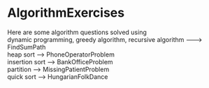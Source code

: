 # AlgorithmExercises

Here are some algorithm questions solved using        
dynamic programming, greedy algorithm, recursive algorithm ---> FindSumPath     
heap sort --> PhoneOperatorProblem               
insertion sort --> BankOfficeProblem    
partition --> MissingPatientProblem     
quick sort --> HungarianFolkDance     
